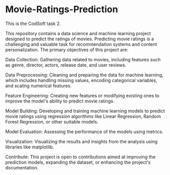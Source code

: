 # Movie-Ratings-Prediction

This is the CodSoft task 2.

This repository contains a data science and machine learning project designed to predict the ratings of movies. Predicting movie ratings is a challenging and valuable task for recommendation systems and content personalization. The primary objectives of this project are:

Data Collection: Gathering data related to movies, including features such as genre, director, actors, release date, and user reviews.

Data Preprocessing: Cleaning and preparing the data for machine learning, which includes handling missing values, encoding categorical variables, and scaling numerical features.

Feature Engineering: Creating new features or modifying existing ones to improve the model's ability to predict movie ratings.

Model Building: Developing and training machine learning models to predict movie ratings using regression algorithms like Linear Regression, Random Forest Regression, or other suitable models.

Model Evaluation: Assessing the performance of the models using metrics.

Visualization: Visualizing the results and insights from the analysis using libraries like matplotlib.

Contribute: This project is open to contributions aimed at improving the prediction models, expanding the dataset, or enhancing the project's documentation.








